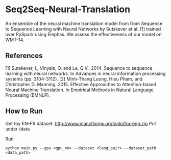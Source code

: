 # Seq2Seq-Neural-Translation

An ensemble of the neural machine translation model from from Sequence to Sequence Learning with Neural Networks by Sutskever et al. [1] trained over PySpark using Elephas. We assess the effectiveness of our model on WMT-14.

## References

[1] Sutskever, I., Vinyals, O. and Le, Q.V., 2014. Sequence to sequence learning with neural networks. In Advances in neural information processing systems (pp. 3104-3112).
[2] Minh-Thang Luong, Hieu Pham, and Christopher D. Manning. 2015. Effective Approaches to Attention-based Neural Machine Translation. In Empirical Methods in Natural Language Processing (EMNLP).

## How to Run

Get toy EN-FR dataset: http://www.manythings.org/anki/fra-eng.zip
Put under /data

Run

```
python main.py --gpu <gpu_no> --dataset <lang_pair> --dataset_path <data_path>
```
